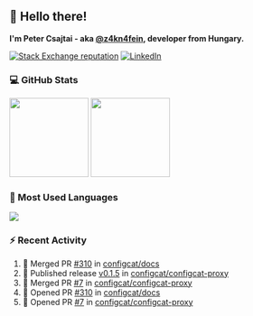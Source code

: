 ## 👋 Hello there!

**I'm Peter Csajtai - aka [@z4kn4fein](https://github.com/z4kn4fein), developer from Hungary.**

[![Stack Exchange reputation](https://img.shields.io/stackexchange/stackoverflow/r/8700582?color=orange&label=reputation&logo=stackoverflow&style=for-the-badge)](https://stackoverflow.com/users/8700582)
[![LinkedIn](https://img.shields.io/badge/linkedin-%230077B5.svg?style=for-the-badge&logo=linkedin&logoColor=white)](https://www.linkedin.com/in/csajtai-p%C3%A9ter-45395341/)

### 💻 GitHub Stats

<div>
  <img height="140px" src="https://github-readme-stats-pcsajtai.vercel.app/api?username=z4kn4fein&show_icons=true&hide_border=true&count_private=true&custom_title=Stats&theme=dracula&line_height=24&hide_title=true">
  <img height="140px" src="https://streak-stats.demolab.com?user=z4kn4fein&theme=dracula&hide_border=true">
  
</div>

### :toolbox: Most Used Languages

<img src="https://github-readme-stats-pcsajtai.vercel.app/api/top-langs/?username=z4kn4fein&theme=dracula&hide_border=true&layout=compact&langs_count=8&hide_title=true">

### :zap: Recent Activity

<!--START_SECTION:activity-->
1. 🎉 Merged PR [#310](https://github.com/configcat/docs/pull/310) in [configcat/docs](https://github.com/configcat/docs)
2. 🚀 Published release [v0.1.5](https://github.com/configcat/configcat-proxy/releases/tag/v0.1.5) in [configcat/configcat-proxy](https://github.com/configcat/configcat-proxy)
3. 🎉 Merged PR [#7](https://github.com/configcat/configcat-proxy/pull/7) in [configcat/configcat-proxy](https://github.com/configcat/configcat-proxy)
4. 💪 Opened PR [#310](https://github.com/configcat/docs/pull/310) in [configcat/docs](https://github.com/configcat/docs)
5. 💪 Opened PR [#7](https://github.com/configcat/configcat-proxy/pull/7) in [configcat/configcat-proxy](https://github.com/configcat/configcat-proxy)
<!--END_SECTION:activity-->
